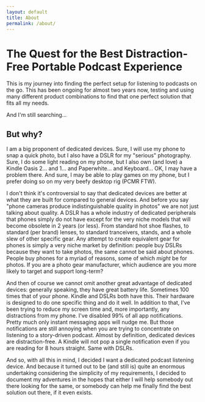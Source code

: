 ```yaml
---
layout: default
title: About
permalink: /about/
---
```

# The Quest for the Best Distraction-Free Portable Podcast Experience

This is my journey into finding the perfect setup for listening to podcasts on the go. This has been ongoing for almost two years now, testing and using many different product combinations to find that one perfect solution that fits all my needs.

And I'm still searching…

## But why?
I am a big proponent of dedicated devices. Sure, I will use my phone to snap a quick photo, but I also have a DSLR for my "serious" photography. Sure, I do some light reading on my phone, but I also own (and love) a Kindle Oasis 2… and 1… and Paperwhite… and Keyboard… OK, I may have a problem there. And sure, I may be able to play games on my phone, but I prefer doing so on my very beefy desktop rig (PCMR FTW).

I don't think it's controversial to say that dedicated devices are better at what they are built for compared to general devices. And before you say "phone cameras produce indistinguishable quality in photos" we are not just talking about quality. A DSLR has a whole industry of dedicated peripherals that phones simply do not have except for the very niche models that will become obsolete in 2 years (or less). From standard hot shoe flashes, to standard (per brand) lenses, to standard tranceivers, stands, and a whole slew of other specific gear. Any attempt to create equivalent gear for phones is simply a very niche market by definition: people buy DSLRs because they want to take photos, the same cannot be said about phones. People buy phones for a myriad of reasons, some of which *might* be for photos. If you are a photo gear manufacturer, which audience are you more likely to target and support long-term?

And then of course we cannot omit another great advantage of dedicated devices: generally speaking, they have great battery life. Sometimes 100 times that of your phone. Kindle and DSLRs both have this. Their hardware is designed to do one specific thing and do it well.
In addition to that, I've been trying to reduce my screen time and, more importantly, any distractions from my phone. I've disabled 99% of all app notifications. Pretty much only instant messaging apps will nudge me. But those notifications are still annoying when you are trying to concentrate on listening to a story-driven podcast. Almost by definition, dedicated devices are distraction-free. A Kindle will not pop a single notification even if you are reading for 8 hours straight. Same with DSLRs.

And so, with all this in mind, I decided I want a dedicated podcast listening device. And because it turned out to be (and still is) quite an enormous undertaking considering the simplicity of my requirements, I decided to document my adventures in the hopes that either I will help somebody out there looking for the same, or somebody can help me finally find the best solution out there, if it even exists.